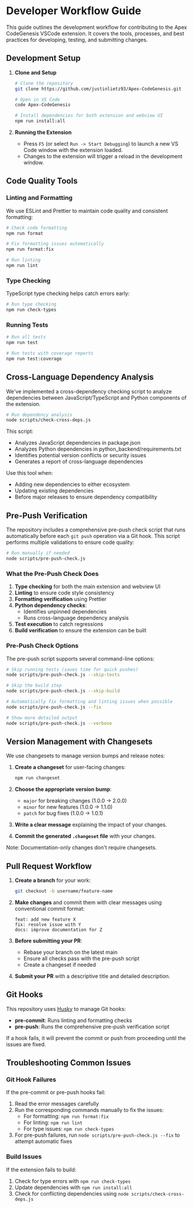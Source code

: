 # Developer Workflow Guide

This guide outlines the development workflow for contributing to the Apex CodeGenesis VSCode extension. It covers the tools, processes, and best practices for developing, testing, and submitting changes.

## Development Setup

1. **Clone and Setup**
   ```bash
   # Clone the repository
   git clone https://github.com/justinlietz93/Apex-CodeGenesis.git
   
   # Open in VS Code
   code Apex-CodeGenesis
   
   # Install dependencies for both extension and webview UI
   npm run install:all
   ```

2. **Running the Extension**
   - Press `F5` (or select `Run -> Start Debugging`) to launch a new VS Code window with the extension loaded.
   - Changes to the extension will trigger a reload in the development window.

## Code Quality Tools

### Linting and Formatting

We use ESLint and Prettier to maintain code quality and consistent formatting:

```bash
# Check code formatting
npm run format

# Fix formatting issues automatically
npm run format:fix

# Run linting
npm run lint
```

### Type Checking

TypeScript type checking helps catch errors early:

```bash
# Run type checking
npm run check-types
```

### Running Tests

```bash
# Run all tests
npm run test

# Run tests with coverage reports
npm run test:coverage
```

## Cross-Language Dependency Analysis

We've implemented a cross-dependency checking script to analyze dependencies between JavaScript/TypeScript and Python components of the extension.

```bash
# Run dependency analysis
node scripts/check-cross-deps.js
```

This script:
- Analyzes JavaScript dependencies in package.json
- Analyzes Python dependencies in python_backend/requirements.txt
- Identifies potential version conflicts or security issues
- Generates a report of cross-language dependencies

Use this tool when:
- Adding new dependencies to either ecosystem
- Updating existing dependencies
- Before major releases to ensure dependency compatibility

## Pre-Push Verification

The repository includes a comprehensive pre-push check script that runs automatically before each `git push` operation via a Git hook. This script performs multiple validations to ensure code quality:

```bash
# Run manually if needed
node scripts/pre-push-check.js
```

### What the Pre-Push Check Does

1. **Type checking** for both the main extension and webview UI
2. **Linting** to ensure code style consistency
3. **Formatting verification** using Prettier
4. **Python dependency checks**:
   - Identifies unpinned dependencies
   - Runs cross-language dependency analysis
5. **Test execution** to catch regressions
6. **Build verification** to ensure the extension can be built

### Pre-Push Check Options

The pre-push script supports several command-line options:

```bash
# Skip running tests (saves time for quick pushes)
node scripts/pre-push-check.js --skip-tests

# Skip the build step
node scripts/pre-push-check.js --skip-build

# Automatically fix formatting and linting issues when possible
node scripts/pre-push-check.js --fix

# Show more detailed output
node scripts/pre-push-check.js --verbose
```

## Version Management with Changesets

We use changesets to manage version bumps and release notes:

1. **Create a changeset** for user-facing changes:
   ```bash
   npm run changeset
   ```

2. **Choose the appropriate version bump**:
   - `major` for breaking changes (1.0.0 → 2.0.0)
   - `minor` for new features (1.0.0 → 1.1.0)
   - `patch` for bug fixes (1.0.0 → 1.0.1)

3. **Write a clear message** explaining the impact of your changes.

4. **Commit the generated `.changeset` file** with your changes.

Note: Documentation-only changes don't require changesets.

## Pull Request Workflow

1. **Create a branch** for your work:
   ```bash
   git checkout -b username/feature-name
   ```

2. **Make changes** and commit them with clear messages using conventional commit format:
   ```
   feat: add new feature X
   fix: resolve issue with Y
   docs: improve documentation for Z
   ```

3. **Before submitting your PR**:
   - Rebase your branch on the latest main
   - Ensure all checks pass with the pre-push script
   - Create a changeset if needed

4. **Submit your PR** with a descriptive title and detailed description.

## Git Hooks

This repository uses [Husky](https://github.com/typicode/husky) to manage Git hooks:

- **pre-commit**: Runs linting and formatting checks
- **pre-push**: Runs the comprehensive pre-push verification script

If a hook fails, it will prevent the commit or push from proceeding until the issues are fixed.

## Troubleshooting Common Issues

### Git Hook Failures

If the pre-commit or pre-push hooks fail:
1. Read the error messages carefully
2. Run the corresponding commands manually to fix the issues:
   - For formatting: `npm run format:fix`
   - For linting: `npm run lint`
   - For type issues: `npm run check-types`
3. For pre-push failures, run `node scripts/pre-push-check.js --fix` to attempt automatic fixes

### Build Issues

If the extension fails to build:
1. Check for type errors with `npm run check-types`
2. Update dependencies with `npm run install:all`
3. Check for conflicting dependencies using `node scripts/check-cross-deps.js`
